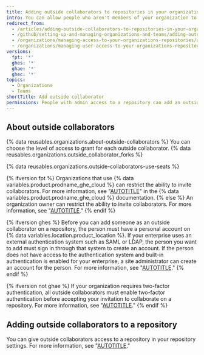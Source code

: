 ```yaml
---
title: Adding outside collaborators to repositories in your organization
intro: You can allow people who aren't members of your organization to access repositories that your organization owns.
redirect_from:
  - /articles/adding-outside-collaborators-to-repositories-in-your-organization
  - /github/setting-up-and-managing-organizations-and-teams/adding-outside-collaborators-to-repositories-in-your-organization
  - /organizations/managing-access-to-your-organizations-repositories/adding-outside-collaborators-to-repositories-in-your-organization
  - /organizations/managing-user-access-to-your-organizations-repositories/adding-outside-collaborators-to-repositories-in-your-organization
versions:
  fpt: '*'
  ghes: '*'
  ghae: '*'
  ghec: '*'
topics:
  - Organizations
  - Teams
shortTitle: Add outside collaborator
permissions: People with admin access to a repository can add an outside collaborator to the repository.
---
```


## About outside collaborators

{% data reusables.organizations.about-outside-collaborators %} You can choose the level of access to grant for each outside collaborator. {% data reusables.organizations.outside_collaborator_forks %}

{% data reusables.organizations.outside-collaborators-use-seats %}

{% ifversion fpt %}
Organizations that use {% data variables.product.prodname_ghe_cloud %} can restrict the ability to invite collaborators. For more information, see "[AUTOTITLE](/enterprise-cloud@latest/organizations/managing-organization-settings/setting-permissions-for-adding-outside-collaborators)" in the {% data variables.product.prodname_ghe_cloud %} documentation.
{% else %}
An organization owner can restrict the ability to invite collaborators. For more information, see "[AUTOTITLE](/organizations/managing-organization-settings/setting-permissions-for-adding-outside-collaborators)."
{% endif %}

{% ifversion ghes %}
Before you can add someone as an outside collaborator on a repository, the person must have a personal account on {% data variables.location.product_location %}. If your enterprise uses an external authentication system such as SAML or LDAP, the person you want to add must sign in through that system to create an account. If the person does not have access to the authentication system and built-in authentication is enabled for your enterprise, a site administrator can create an account for the person. For more information, see "[AUTOTITLE](/admin/identity-and-access-management/using-built-in-authentication/configuring-built-in-authentication)."
{% endif %}

{% ifversion not ghae %}
If your organization requires two-factor authentication, all outside collaborators must enable two-factor authentication before accepting your invitation to collaborate on a repository. For more information, see "[AUTOTITLE](/organizations/keeping-your-organization-secure/managing-two-factor-authentication-for-your-organization/requiring-two-factor-authentication-in-your-organization)."
{% endif %}

## Adding outside collaborators to a repository

You can give outside collaborators access to a repository in your repository settings. For more information, see "[AUTOTITLE](/repositories/managing-your-repositorys-settings-and-features/managing-repository-settings/managing-teams-and-people-with-access-to-your-repository#inviting-a-team-or-person)."
